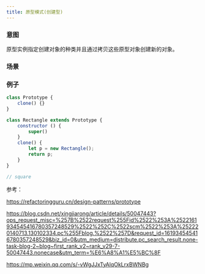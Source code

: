 ```yaml
---
title: 原型模式(创建型)
---
```


### 意图

原型实例指定创建对象的种类并且通过拷贝这些原型对象创建新的对象。

### 场景

### 例子

```javascript
class Prototype {
    clone() {}
}

class Rectangle extends Prototype {
    constructor () {
        super()
    }
    clone() {
        let p = new Rectangle();
        return p;
    }
}

// square
```

参考：

https://refactoringguru.cn/design-patterns/prototype

https://blog.csdn.net/xingjiarong/article/details/50047443?ops_request_misc=%257B%2522request%255Fid%2522%253A%2522161934545416780357248529%2522%252C%2522scm%2522%253A%252220140713.130102334.pc%255Fblog.%2522%257D&request_id=161934545416780357248529&biz_id=0&utm_medium=distribute.pc_search_result.none-task-blog-2~blog~first_rank_v2~rank_v29-7-50047443.nonecase&utm_term=%E6%A8%A1%E5%BC%8F

https://mp.weixin.qq.com/s/-vWgJJxTyAlqOkLrxBWNBg